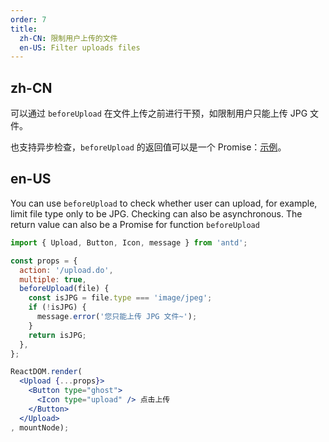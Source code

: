 ```yaml
---
order: 7
title:
  zh-CN: 限制用户上传的文件
  en-US: Filter uploads files
---
```


## zh-CN

可以通过 `beforeUpload` 在文件上传之前进行干预，如限制用户只能上传 JPG 文件。

也支持异步检查，`beforeUpload` 的返回值可以是一个 Promise：[示例](http://react-component.github.io/upload/examples/beforeUpload.html)。

## en-US
You can use `beforeUpload` to check whether user can upload, for example, limit file type only to be JPG. Checking can also be asynchronous. The return value can also be a Promise for function `beforeUpload`

````jsx
import { Upload, Button, Icon, message } from 'antd';

const props = {
  action: '/upload.do',
  multiple: true,
  beforeUpload(file) {
    const isJPG = file.type === 'image/jpeg';
    if (!isJPG) {
      message.error('您只能上传 JPG 文件~');
    }
    return isJPG;
  },
};

ReactDOM.render(
  <Upload {...props}>
    <Button type="ghost">
      <Icon type="upload" /> 点击上传
    </Button>
  </Upload>
, mountNode);
````
